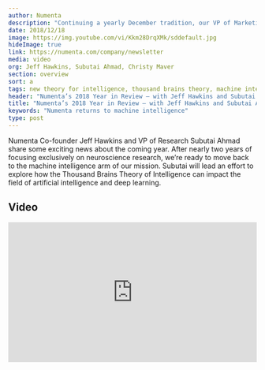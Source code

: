 ```yaml
---
author: Numenta
description: "Continuing a yearly December tradition, our VP of Marketing Christy Maver interviews Co-founder Jeff Hawkins and VP of Research Subutai Ahmad, to reflect on the past twelve months and look ahead to our goals and priorities for the coming year."  
date: 2018/12/18
image: https://img.youtube.com/vi/Kkm28DrqXMk/sddefault.jpg
hideImage: true
link: https://numenta.com/company/newsletter
media: video
org: Jeff Hawkins, Subutai Ahmad, Christy Maver
section: overview
sort: a
tags: new theory for intelligence, thousand brains theory, machine intelligence, jeff Hawkins, neocortex, brain theory
header: "Numenta’s 2018 Year in Review – with Jeff Hawkins and Subutai Ahmad"
title: "Numenta’s 2018 Year in Review – with Jeff Hawkins and Subutai Ahmad"
keywords: "Numenta returns to machine intelligence"
type: post
---
```

Numenta Co-founder Jeff Hawkins and VP of Research Subutai Ahmad share some exciting news about the coming year.  After nearly two years of focusing exclusively on neuroscience research, we’re ready to move back to the machine intelligence arm of our mission.  Subutai will lead an effort to explore how the Thousand Brains Theory of Intelligence can impact the field of artificial intelligence and deep learning.

## Video
<iframe width="504" height="284" src="https://www.youtube.com/embed/Kkm28DrqXMk?ecver=1" frameborder="0" gesture="media" allow="encrypted-media" allowfullscreen></iframe>
